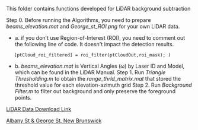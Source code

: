 This folder contains functions developed for LiDAR background subtraction

Step 0. Before running the Algorithms, you need to prepare *beams_elevation.mat* and *George_st_ROI.png* for your own LiDAR data. 
- a. if you don't use Region-of-Interest (ROI), you need to comment out the following line of code. It doesn't impact the detection results. 
~~~
   [ptCloud_roi_filtered] = roi_filter(ptCloudOut,roi_mask); )
~~~
- b. *beams_elevation.mat* is Vertical Angles (ω) by Laser ID and Model, which can be found in the LiDAR Manual.
Step 1. Run *Triangle Thresholding.m* to obtain the *range_thrld_matrix.mat* that stored the threshold value for each elevation-azimuth grid
Step 2. Run *Background Filter.m* to filter out background and only preserve the foreground points. 



[LiDAR Data Download Link](https://drive.google.com/file/d/167fXezNrgCpFmZod3yZwJsxRtyh0HfOx/view?usp=sharing)


[Albany St & George St, New Brunswick](https://www.google.com/maps/place/Albany+St+%26+George+St,+New+Brunswick,+NJ+08901/data=!4m2!3m1!1s0x89c3c6517121901d:0xdde5d4f0994007a?sa=X&ved=2ahUKEwiw0ouEkaT3AhVK3KQKHdlzBuIQ8gF6BAgCEAE)
